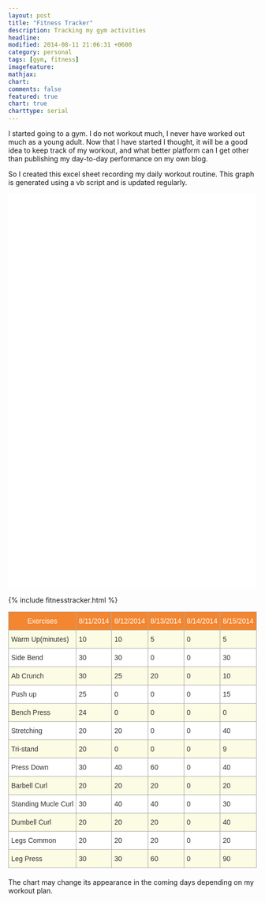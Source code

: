 ```yaml
---
layout: post
title: "Fitness Tracker"
description: Tracking my gym activities
headline: 
modified: 2014-08-11 21:06:31 +0600
category: personal
tags: [gym, fitness]
imagefeature: 
mathjax: 
chart: 
comments: false
featured: true
chart: true
charttype: serial
---
```

I started going to a gym. I do not workout much, I never have worked out much as a young adult. Now that I have started I thought, it will be a good idea to keep track of my workout, and what better platform can I get other than publishing my day-to-day performance on my own blog.

So I created this excel sheet recording my daily workout routine. This graph is generated using a vb script and is updated regularly.

<div id="chartdiv" style="width: 100%; height: 800px; background-color: #FFFFFF;" ></div>

<script type="text/javascript" src="http://cdn.amcharts.com/lib/3/exporting/amexport.js"></script>
<script type="text/javascript" src="http://cdn.amcharts.com/lib/3/exporting/canvg.js"></script>
<script type="text/javascript" src="http://cdn.amcharts.com/lib/3/exporting/rgbcolor.js"></script>
<script type="text/javascript" src="http://cdn.amcharts.com/lib/3/exporting/filesaver.js"></script>

{% include fitnesstracker.html %}

<div class="row">
<style type="text/css">
.tg  {border-collapse:collapse;border-spacing:0;border-color:#aaa;border:none;margin-left: auto;margin-right: auto; margin-top: 15px; margin-bottom: 20px;}
.tg td{font-family:Arial, sans-serif;font-size:14px;padding:10px 5px;border-style:solid;border-width:1px;overflow:hidden;word-break:normal;border-color:#aaa;color:#333;background-color:#fff;}
.tg th{font-family:Arial, sans-serif;font-size:14px;font-weight:normal;padding:10px 5px;border-style:solid;border-width:1px;overflow:hidden;word-break:normal;border-color:#aaa;color:#fff;background-color:#f38630;}
.tg .tg-z2zr{background-color:#FCFBE3}
</style>
<table class="tg" style="width: 100%">
  <tr>
    <th class="tg-031e">Exercises</th>
    <th class="tg-031e">8/11/2014</th>
    <th class="tg-031e">8/12/2014</th>
    <th class="tg-031e">8/13/2014</th>
    <th class="tg-031e">8/14/2014</th>
    <th class="tg-031e">8/15/2014</th>
  </tr>
  <tr>
    <td class="tg-z2zr">Warm Up(minutes)</td>
    <td class="tg-z2zr">10</td>
    <td class="tg-z2zr">10</td>
    <td class="tg-z2zr">5</td>
    <td class="tg-z2zr">0</td>
    <td class="tg-z2zr">5</td>
  </tr>
  <tr>
    <td class="tg-031e">Side Bend</td>
    <td class="tg-031e">30</td>
    <td class="tg-031e">30</td>
    <td class="tg-031e">0</td>
    <td class="tg-031e">0</td>
    <td class="tg-031e">30</td>
  </tr>
  <tr>
    <td class="tg-z2zr">Ab Crunch</td>
    <td class="tg-z2zr">30</td>
    <td class="tg-z2zr">25</td>
    <td class="tg-z2zr">20</td>
    <td class="tg-z2zr">0</td>
    <td class="tg-z2zr">10</td>
  </tr>
  <tr>
    <td class="tg-031e">Push up</td>
    <td class="tg-031e">25</td>
    <td class="tg-031e">0</td>
    <td class="tg-031e">0</td>
    <td class="tg-031e">0</td>
    <td class="tg-031e">15</td>
  </tr>
  <tr>
    <td class="tg-z2zr">Bench Press</td>
    <td class="tg-z2zr">24</td>
    <td class="tg-z2zr">0</td>
    <td class="tg-z2zr">0</td>
    <td class="tg-z2zr">0</td>
    <td class="tg-z2zr">0</td>
  </tr>
  <tr>
    <td class="tg-031e">Stretching</td>
    <td class="tg-031e">20</td>
    <td class="tg-031e">20</td>
    <td class="tg-031e">0</td>
    <td class="tg-031e">0</td>
    <td class="tg-031e">40</td>
  </tr>
  <tr>
    <td class="tg-z2zr">Tri-stand</td>
    <td class="tg-z2zr">20</td>
    <td class="tg-z2zr">0</td>
    <td class="tg-z2zr">0</td>
    <td class="tg-z2zr">0</td>
    <td class="tg-z2zr">9</td>
  </tr>
  <tr>
    <td class="tg-031e">Press Down</td>
    <td class="tg-031e">30</td>
    <td class="tg-031e">40</td>
    <td class="tg-031e">60</td>
    <td class="tg-031e">0</td>
    <td class="tg-031e">40</td>
  </tr>
  <tr>
    <td class="tg-z2zr">Barbell Curl</td>
    <td class="tg-z2zr">20</td>
    <td class="tg-z2zr">20</td>
    <td class="tg-z2zr">20</td>
    <td class="tg-z2zr">0</td>
    <td class="tg-z2zr">20</td>
  </tr>
  <tr>
    <td class="tg-031e">Standing Mucle Curl</td>
    <td class="tg-031e">30</td>
    <td class="tg-031e">40</td>
    <td class="tg-031e">40</td>
    <td class="tg-031e">0</td>
    <td class="tg-031e">30</td>
  </tr>
  <tr>
    <td class="tg-z2zr">Dumbell Curl</td>
    <td class="tg-z2zr">20</td>
    <td class="tg-z2zr">20</td>
    <td class="tg-z2zr">20</td>
    <td class="tg-z2zr">0</td>
    <td class="tg-z2zr">40</td>
  </tr>
  <tr>
    <td class="tg-031e">Legs Common</td>
    <td class="tg-031e">20</td>
    <td class="tg-031e">20</td>
    <td class="tg-031e">20</td>
    <td class="tg-031e">0</td>
    <td class="tg-031e">20</td>
  </tr>
  <tr>
    <td class="tg-z2zr">Leg Press</td>
    <td class="tg-z2zr">30</td>
    <td class="tg-z2zr">30</td>
    <td class="tg-z2zr">60</td>
    <td class="tg-z2zr">0</td>
    <td class="tg-z2zr">90</td>
  </tr>
</table>
</div>

The chart may change its appearance in the coming days depending on my workout plan.